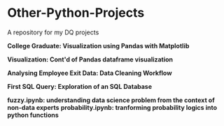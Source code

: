 # Other-Python-Projects
A repository for my DQ projects

**College Graduate: Visualization using Pandas with Matplotlib**

**Visualization: Cont'd of Pandas dataframe visualization**

**Analysing Employee Exit Data: Data Cleaning Workflow**

**First SQL Query: Exploration of an SQL Database**

**fuzzy.ipynb: understanding data science problem from the context of non-data experts** 
**probability.ipynb: tranforming probability logics into python functions** 
